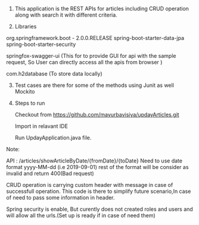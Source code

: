 1) This application is the REST APIs for articles including CRUD operation along with search it with different criteria.

2) Libraries

org.springframework.boot - 2.0.0.RELEASE
spring-boot-starter-data-jpa
spring-boot-starter-security

springfox-swagger-ui  (This for to provide GUI for api with the sample request, So User can directly access all the apis from browser )

com.h2database (To store data locally)

3) Test cases are there for some of the methods using Junit as well Mockito

4) Steps to run

	Checkout from https://github.com/mayurbavisiya/updayArticles.git
	
	Import in relavant IDE
	
	Run UpdayApplication.java file.
	

Note:

API : /articles/showArticleByDate/{fromDate}/{toDate}
Need to use date format yyyy-MM-dd (i.e 2019-09-01) rest of the format will be consider as invalid and return 400(Bad request)

CRUD operation is carrying custom header with message in case of successfull operation. This code is there to simplify future scenario,In case of need to pass some information in header.

Spring security is enable, But curently does not created roles and users and will allow all the urls.(Set up is ready if in case of need them)


